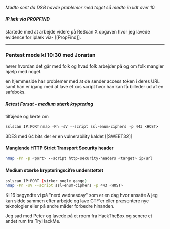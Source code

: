 *Mødte sent da DSB havde problemer med toget så mødte in lidt over 10.*

##### IP læk via PROPFIND
startede med at arbejde videre på ReScan X opgaven hvor jeg lavede evidence for iplæk via- [[PropFind]].

----------------------------
### Pentest møde kl 10:30 med Jonatan
hører hvordan det går med folk og hvad folk arbejder på og om folk mangler hjælp med noget.

en hjemmeside har problemer med at de sender access token i deres URL
samt han er igang med at lave et xxs script hvor han kan få billeder ud af en safeboks.


##### Retest Forsat - medium stærk kryptering 
tilføjede og lærte om

`sslscan IP:PORT`
`nmap -Pn -sV --script ssl-enum-ciphers -p 443 <HOST>`

3DES med 64 bits
der er en vulnerability kaldet [[SWEET32]]


#### Manglende HTTP Strict Transport Security header

```bash
nmap -Pn -p <port> --script http-security-headers <target> ip/url
```


#### Medium stærke krypteringscifre understøttet

```bash
sslscan IP:PORT (virker nogle gange)
nmap -Pn -sV --script ssl-enum-ciphers -p 443 <HOST>
```







Kl 16 begyndte vi på "nerd wednesday" som er en dag hvor ansatte & jeg kan sidde sammen efter arbejde og lave CTF'er eller præsentere nye teknologier eller på andre måder forbedre hinanden.

Jeg sad med Peter og lavede på et room fra HackTheBox og senere et andet rum fra TryHackMe.

